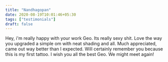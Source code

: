 ```yaml
---
title: "Nandhagopan"
date: 2020-08-19T10:01:46+05:30
tags: ["testimonials"]
draft: false
---
```


Hey, i'm really happy with your work Geo. Its really sexy shit. Love the way you upgraded a simple om with neat shading and all. Much appreciated, came out way better than I expected. Will certainly remember you because this is my first tattoo. I wish you all the best Geo. We might meet again!
